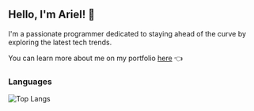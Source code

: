 ## Hello, I'm Ariel! 👋
I'm a passionate programmer dedicated to staying ahead of the curve by exploring the latest tech trends.

You can learn more about me on my portfolio <a href="https://ariels-portfolio.vercel.app/">here</a> 👈


### Languages
![Top Langs](https://github-readme-stats.vercel.app/api/top-langs/?username=arielbendahan&layout=compact&langs_count=6)


<!--
- 🔭 I’m currently working on ...
- 🌱 I’m currently learning ...
- 👯 I’m looking to collaborate on ...
- 🤔 I’m looking for help with ...
- 💬 Ask me about ...
- 📫 How to reach me: ...
-->
